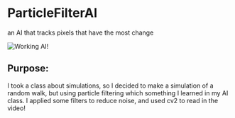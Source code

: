 # ParticleFilterAI
an AI that tracks pixels that have the most change

![Working AI!](working.gif)

## Purpose: 
I took a class about simulations, so I decided to make a simulation of a random walk, but using particle filtering which something I learned in my AI class. 
I applied some filters to reduce noise, and used cv2 to read in the video! 

